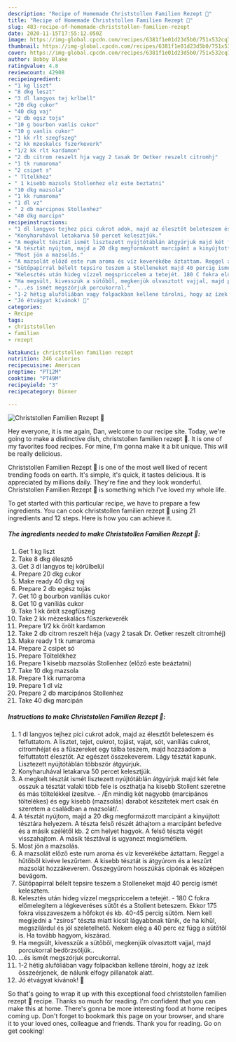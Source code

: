 ```yaml
---
description: "Recipe of Homemade Christstollen Familien Rezept 🌲"
title: "Recipe of Homemade Christstollen Familien Rezept 🌲"
slug: 483-recipe-of-homemade-christstollen-familien-rezept
date: 2020-11-15T17:55:12.050Z
image: https://img-global.cpcdn.com/recipes/6381f1e01d23d5b0/751x532cq70/christstollen-familien-rezept-🌲-recept-foto.jpg
thumbnail: https://img-global.cpcdn.com/recipes/6381f1e01d23d5b0/751x532cq70/christstollen-familien-rezept-🌲-recept-foto.jpg
cover: https://img-global.cpcdn.com/recipes/6381f1e01d23d5b0/751x532cq70/christstollen-familien-rezept-🌲-recept-foto.jpg
author: Bobby Blake
ratingvalue: 4.8
reviewcount: 42908
recipeingredient:
- "1 kg liszt"
- "8 dkg leszt"
- "3 dl langyos tej krlbell"
- "20 dkg cukor"
- "40 dkg vaj"
- "2 db egsz tojs"
- "10 g bourbon vanlis cukor"
- "10 g vanlis cukor"
- "1 kk rlt szegfszeg"
- "2 kk mzeskalcs fszerkeverk"
- "1/2 kk rlt kardamon"
- "2 db citrom reszelt hja vagy 2 tasak Dr Oetker reszelt citromhj"
- "1 tk rumaroma"
- "2 csipet s"
- " Tltelkhez"
- " 1 kisebb mazsols Stollenhez elz este beztatni"
- "10 dkg mazsola"
- "1 kk rumaroma"
- "1 dl vz"
- " 2 db marcipnos Stollenhez"
- "40 dkg marcipn"
recipeinstructions:
- "1 dl langyos tejhez pici cukrot adok, majd az élesztőt beleteszem és felfuttatom. A lisztet, tejet, cukrot, tojást, vajat, sót, vaníliás cukrot, citromhéjat és a fűszereket egy tálba teszem, majd hozzáadom a felfuttatott élesztőt. Az egészet összekeverem. Lágy tésztát kapunk. Lisztezett nyújtótáblán többször átgyúrjuk."
- "Konyharuhával letakarva 50 percet kelesztjük."
- "A megkelt tésztát ismét lisztezett nyújtótáblán átgyúrjuk majd két fele osszuk a tésztát valaki több fele is oszthatja ha kisebb Stollent szeretne és más töltelékkel ízesítve. /Én mindig két nagyobb (marcipános töltelékes) és egy kisebb (mazsolás) darabot készítetek mert csak én szeretem a családban a mazsolát/."
- "A tésztát nyújtom, majd a 20 dkg megformázott marcipánt a kinyújtott tésztára helyezem. A tészta felső részét áthajtom a marcipánt befedve és a másik szélétől kb. 2 cm helyet hagyok. A felső tészta végét visszahajtom. A másik tésztával is ugyanezt megismétlem."
- "Most jön a mazsolás."
- "A mazsolát előző este rum aroma és víz keverékébe áztattam. Reggel a hűtőből kivéve leszűrtem. A kisebb tésztát is átgyúrom és a leszűrt mazsolát hozzákeverem. Összegyúrom hosszúkás cipónak és középen bevágom."
- "Sütőpapírral bélelt tepsire teszem a Stolleneket majd 40 percig ismét kelesztem."
- "Kelesztés után hideg vízzel megspriccelem a tetejét. 180 C fokra előmelegítem a légkeveréses sütőt és a Stollent beteszem. Ekkor 175 fokra visszaveszem a hőfokot és kb. 40-45 percig sütöm. Nem kell megijedni a &#34;zsíros&#34; tészta miatt kicsit lágyabbnak tűnik, de ha kihűl, megszilárdul és jól szeletelhető. Nekem elég a 40 perc ez függ a sütőtől is. Ha tovább hagyom, kiszárad."
- "Ha megsült, kivesszük a sütőből, megkenjük olvasztott vajjal, majd porcukorral bedörzsöljük.."
- "...és ismét megszórjuk porcukorral."
- "1-2 hétig alufóliában vagy folpackban kellene tárolni, hogy az ízek összeérjenek, de nálunk elfogy pillanatok alatt."
- "Jó étvágyat kívánok! 🙂"
categories:
- Recipe
tags:
- christstollen
- familien
- rezept

katakunci: christstollen familien rezept 
nutrition: 246 calories
recipecuisine: American
preptime: "PT12M"
cooktime: "PT49M"
recipeyield: "3"
recipecategory: Dinner

---
```



![Christstollen Familien Rezept 🌲](https://img-global.cpcdn.com/recipes/6381f1e01d23d5b0/751x532cq70/christstollen-familien-rezept-🌲-recept-foto.jpg)

Hey everyone, it is me again, Dan, welcome to our recipe site. Today, we're going to make a distinctive dish, christstollen familien rezept 🌲. It is one of my favorites food recipes. For mine, I'm gonna make it a bit unique. This will be really delicious.

Christstollen Familien Rezept 🌲 is one of the most well liked of recent trending foods on earth. It's simple, it's quick, it tastes delicious. It is appreciated by millions daily. They're fine and they look wonderful. Christstollen Familien Rezept 🌲 is something which I've loved my whole life.




To get started with this particular recipe, we have to prepare a few ingredients. You can cook christstollen familien rezept 🌲 using 21 ingredients and 12 steps. Here is how you can achieve it.

<!--inarticleads1-->

##### The ingredients needed to make Christstollen Familien Rezept 🌲:

1. Get 1 kg liszt
1. Take 8 dkg élesztő
1. Get 3 dl langyos tej körülbelül
1. Prepare 20 dkg cukor
1. Make ready 40 dkg vaj
1. Prepare 2 db egész tojás
1. Get 10 g bourbon vaníliás cukor
1. Get 10 g vaníliás cukor
1. Take 1 kk őrölt szegfűszeg
1. Take 2 kk mézeskalács fűszerkeverék
1. Prepare 1/2 kk őrölt kardamon
1. Take 2 db citrom reszelt héja (vagy 2 tasak Dr. Oetker reszelt citromhéj)
1. Make ready 1 tk rumaroma
1. Prepare 2 csipet só
1. Prepare  Töltelékhez
1. Prepare  1 kisebb mazsolás Stollenhez (előző este beáztatni)
1. Take 10 dkg mazsola
1. Prepare 1 kk rumaroma
1. Prepare 1 dl víz
1. Prepare  2 db marcipános Stollenhez
1. Take 40 dkg marcipán




<!--inarticleads2-->

##### Instructions to make Christstollen Familien Rezept 🌲:

1. 1 dl langyos tejhez pici cukrot adok, majd az élesztőt beleteszem és felfuttatom. A lisztet, tejet, cukrot, tojást, vajat, sót, vaníliás cukrot, citromhéjat és a fűszereket egy tálba teszem, majd hozzáadom a felfuttatott élesztőt. Az egészet összekeverem. Lágy tésztát kapunk. Lisztezett nyújtótáblán többször átgyúrjuk.
1. Konyharuhával letakarva 50 percet kelesztjük.
1. A megkelt tésztát ismét lisztezett nyújtótáblán átgyúrjuk majd két fele osszuk a tésztát valaki több fele is oszthatja ha kisebb Stollent szeretne és más töltelékkel ízesítve. - /Én mindig két nagyobb (marcipános töltelékes) és egy kisebb (mazsolás) darabot készítetek mert csak én szeretem a családban a mazsolát/.
1. A tésztát nyújtom, majd a 20 dkg megformázott marcipánt a kinyújtott tésztára helyezem. A tészta felső részét áthajtom a marcipánt befedve és a másik szélétől kb. 2 cm helyet hagyok. A felső tészta végét visszahajtom. A másik tésztával is ugyanezt megismétlem.
1. Most jön a mazsolás.
1. A mazsolát előző este rum aroma és víz keverékébe áztattam. Reggel a hűtőből kivéve leszűrtem. A kisebb tésztát is átgyúrom és a leszűrt mazsolát hozzákeverem. Összegyúrom hosszúkás cipónak és középen bevágom.
1. Sütőpapírral bélelt tepsire teszem a Stolleneket majd 40 percig ismét kelesztem.
1. Kelesztés után hideg vízzel megspriccelem a tetejét. - 180 C fokra előmelegítem a légkeveréses sütőt és a Stollent beteszem. Ekkor 175 fokra visszaveszem a hőfokot és kb. 40-45 percig sütöm. Nem kell megijedni a &#34;zsíros&#34; tészta miatt kicsit lágyabbnak tűnik, de ha kihűl, megszilárdul és jól szeletelhető. Nekem elég a 40 perc ez függ a sütőtől is. Ha tovább hagyom, kiszárad.
1. Ha megsült, kivesszük a sütőből, megkenjük olvasztott vajjal, majd porcukorral bedörzsöljük..
1. ...és ismét megszórjuk porcukorral.
1. 1-2 hétig alufóliában vagy folpackban kellene tárolni, hogy az ízek összeérjenek, de nálunk elfogy pillanatok alatt.
1. Jó étvágyat kívánok! 🙂




So that's going to wrap it up with this exceptional food christstollen familien rezept 🌲 recipe. Thanks so much for reading. I'm confident that you can make this at home. There's gonna be more interesting food at home recipes coming up. Don't forget to bookmark this page on your browser, and share it to your loved ones, colleague and friends. Thank you for reading. Go on get cooking!

